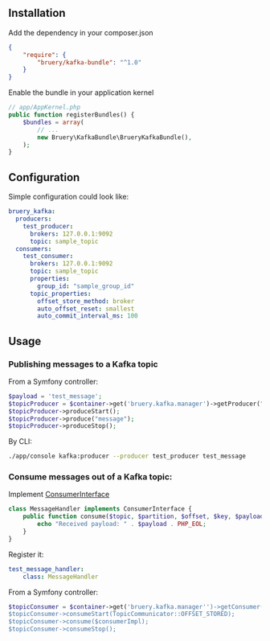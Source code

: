 ## Installation
Add the dependency in your composer.json
```json
{
    "require": {
        "bruery/kafka-bundle": "^1.0"
    }
}
```
Enable the bundle in your application kernel
```php
// app/AppKernel.php
public function registerBundles() {
    $bundles = array(
        // ...
        new Bruery\KafkaBundle\BrueryKafkaBundle(),
    );
}
```
## Configuration
Simple configuration could look like:
```yaml
bruery_kafka:
  producers: 
    test_producer: 
      brokers: 127.0.0.1:9092
      topic: sample_topic   
  consumers:
    test_consumer:
      brokers: 127.0.0.1:9092
      topic: sample_topic   
      properties: 
        group_id: "sample_group_id"
      topic_properties: 
        offset_store_method: broker           
        auto_offset_reset: smallest
        auto_commit_interval_ms: 100
```

## Usage
### Publishing messages to a Kafka topic
From a Symfony controller:
```php
$payload = 'test_message';
$topicProducer = $container->get('bruery.kafka.manager')->getProducer("sample_test_producer");
$topicProducer->produceStart();
$topicProducer->produce("message");
$topicProducer->produceStop();
``` 
By CLI:
```bash
./app/console kafka:producer --producer test_producer test_message 
```

### Consume messages out of a Kafka topic:
Implement [ConsumerInterface](https://github.com/bruery/kafka-bundle/blob/master/Consumer/ConsumerInterface.php)
```php
class MessageHandler implements ConsumerInterface {
	public function consume($topic, $partition, $offset, $key, $payload) {
		echo "Received payload: " . $payload . PHP_EOL;
	}
}
```
Register it: 
```yaml
test_message_handler:
    class: MessageHandler
```
From a Symfony controller:
```php
$topicConsumer = $container->get('bruery.kafka.manager'')->getConsumer("sample_test_producer");
$topicConsumer->consumeStart(TopicCommunicator::OFFSET_STORED);
$topicConsumer->consume($consumerImpl);
$topicConsumer->consumeStop();
```
